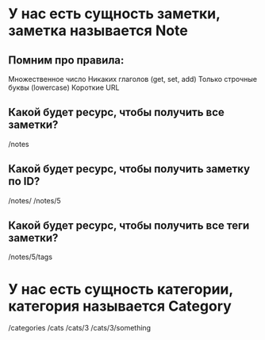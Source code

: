 
# У нас есть сущность заметки, заметка называется Note
## Помним про правила:

Множественное число
Никаких глаголов (get, set, add)
Только строчные буквы (lowercase)
Короткие URL

## Какой будет ресурс, чтобы получить все заметки?

/notes

## Какой будет ресурс, чтобы получить заметку по ID?

/notes/<nid>
/notes/5

## Какой будет ресурс, чтобы получить все теги заметки?

/notes/5/tags


# У нас есть сущность категории, категория называется Category

/categories
/cats
/cats/3
/cats/3/something
